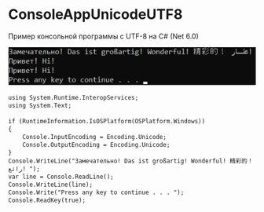 # ConsoleAppUnicodeUTF8
Пример консольной программы с UTF-8 на C# (Net 6.0)

![srcreenshot](screenshot.png)

```
using System.Runtime.InteropServices;
using System.Text;

if (RuntimeInformation.IsOSPlatform(OSPlatform.Windows))
{
    Console.InputEncoding = Encoding.Unicode;
    Console.OutputEncoding = Encoding.Unicode;
}
Console.WriteLine("Замечательно! Das ist großartig! Wonderful! 精彩的！ رائع! ");
var line = Console.ReadLine();
Console.WriteLine(line);
Console.Write("Press any key to continue . . . ");
Console.ReadKey(true);

```